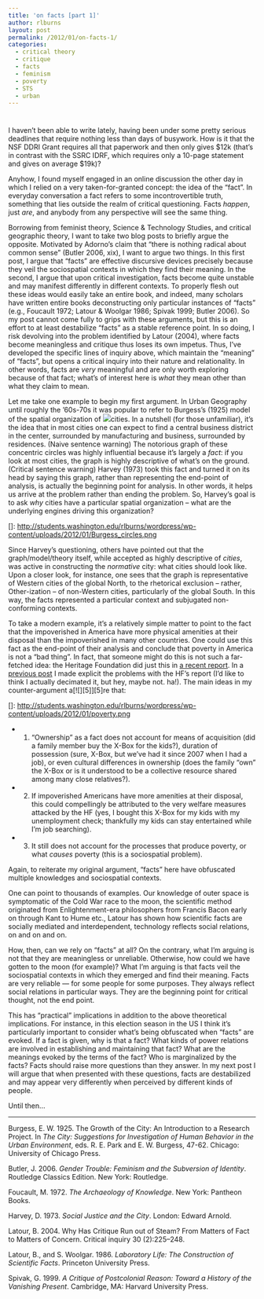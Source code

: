```yaml
---
title: 'on facts [part 1]'
author: rlburns
layout: post
permalink: /2012/01/on-facts-1/
categories:
  - critical theory
  - critique
  - facts
  - feminism
  - poverty
  - STS
  - urban
---
```

# 

I haven’t been able to write lately, having been under some pretty serious deadlines that require nothing less than days of busywork. How is it that the NSF DDRI Grant requires all that paperwork and then only gives $12k (that’s in contrast with the SSRC IDRF, which requires only a 10-page statement and gives on average $19k)?

Anyhow, I found myself engaged in an online discussion the other day in which I relied on a very taken-for-granted concept: the idea of the “fact”. In everyday conversation a fact refers to some incontrovertible truth, something that lies outside the realm of critical questioning. Facts *happen*, just *are*, and anybody from any perspective will see the same thing.

Borrowing from feminist theory, Science & Technology Studies, and critical geographic theory, I want to take two blog posts to briefly argue the opposite. Motivated by Adorno’s claim that “there is nothing radical about common sense” (Butler 2006, xix), I want to argue two things. In this first post, I argue that “facts” are effective discursive devices precisely because they veil the sociospatial contexts in which they find their meaning. In the second, I argue that upon critical investigation, facts become quite unstable and may manifest differently in different contexts. To properly flesh out these ideas would easily take an entire book, and indeed, many scholars have written entire books deconstructing only particular instances of “facts” (e.g., Foucault 1972; Latour & Woolgar 1986; Spivak 1999; Butler 2006). So my post cannot come fully to grips with these arguments, but this is an effort to at least destabilize “facts” as a stable reference point. In so doing, I risk devolving into the problem identified by Latour (2004), where facts become meaningless and critique thus loses its own impetus. Thus, I’ve developed the specific lines of inquiry above, which maintain the “meaning” of “facts”, but opens a critical inquiry into their nature and relationality. In other words, facts are *very* meaningful and are only worth exploring because of that fact; what’s of interest here is *what* they mean other than what they claim to mean.

Let me take one example to begin my first argument. In Urban Geography until roughly the ’60s-70s it was popular to refer to Burgess’s (1925) model of the spatial organization of [![][2]][2]cities. In a nutshell (for those unfamiliar), it’s the idea that in most cities one can expect to find a central business district in the center, surrounded by manufacturing and business, surrounded by residences. (Naive sentence warning) The notorious graph of these concentric circles was highly influential because it’s largely a *fact*: if you look at most cities, the graph is highly descriptive of what’s on the ground. (Critical sentence warning) Harvey (1973) took this fact and turned it on its head by saying this graph, rather than representing the end-point of analysis, is actually the beginning point for analysis. In other words, it helps us arrive at the problem rather than ending the problem. So, Harvey’s goal is to ask *why* cities have a particular spatial organization – what are the underlying engines driving this organization?

 []: http://students.washington.edu/rlburns/wordpress/wp-content/uploads/2012/01/Burgess_circles.png

Since Harvey’s questioning, others have pointed out that the graph/model/theory itself, while accepted as highly descriptive of *cities*, was active in constructing the *normative* city: what cities should look like. Upon a closer look, for instance, one sees that the graph is representative of Western cities of the global North, to the rhetorical exclusion – rather, Other-ization – of non-Western cities, particularly of the global South. In this way, the facts represented a particular context and subjugated non-conforming contexts.

To take a modern example, it’s a relatively simple matter to point to the fact that the impoverished in America have more physical amenities at their disposal than the impoverished in many other countries. One could use this fact as the end-point of their analysis and conclude that poverty in America is not a “bad thing”. In fact, that someone might do this is not such a far-fetched idea: the Heritage Foundation did just this in [a recent report][2]. In a [previous post][3] I made explicit the problems with the HF’s report (I’d like to think I actually decimated it, but hey, maybe not. ha!). The main ideas in my counter-argument a[![][5]][5]re that:

 [2]: http://www.heritage.org/research/reports/2011/07/what-is-poverty
 [3]: http://students.washington.edu/rlburns/2011/11/inequality-geoweb-2/
 []: http://students.washington.edu/rlburns/wordpress/wp-content/uploads/2012/01/poverty.png

*   1) “Ownership” as a fact does not account for means of acquisition (did a family member buy the X-Box for the kids?), duration of possession (sure, X-Box, but we’ve had it since 2007 when I had a job), or even cultural differences in ownership (does the family “own” the X-Box or is it understood to be a collective resource shared among many close relatives?).
*   2) If impoverished Americans have more amenities at their disposal, this could compellingly be attributed to the very welfare measures attacked by the HF (yes, I bought this X-Box for my kids with my unemployment check; thankfully my kids can stay entertained while I’m job searching).
*   3) It still does not account for the processes that produce poverty, or what *causes* poverty (this is a sociospatial problem).

Again, to reiterate my original argument, “facts” here have obfuscated multiple knowledges and sociospatial contexts.

One can point to thousands of examples. Our knowledge of outer space is symptomatic of the Cold War race to the moon, the scientific method originated from Enlightenment-era philosophers from Francis Bacon early on through Kant to Hume etc., Latour has shown how scientific facts are socially mediated and interdependent, technology reflects social relations, on and on and on.

How, then, can we rely on “facts” at all? On the contrary, what I’m arguing is not that they are meaningless or unreliable. Otherwise, how could we have gotten to the moon (for example)? What I’m arguing is that facts veil the sociospatial contexts in which they emerged and find their meaning. Facts are very reliable — for some people for some purposes. They always reflect social relations in particular ways. They are the beginning point for critical thought, not the end point.

This has “practical” implications in addition to the above theoretical implications. For instance, in this election season in the US I think it’s particularly important to consider what’s being obfuscated when “facts” are evoked. If a fact is given, why is that a fact? What kinds of power relations are involved in establishing and maintaining that fact? What are the meanings evoked by the terms of the fact? Who is marginalized by the facts? Facts should raise more questions than they answer. In my next post I will argue that when presented with these questions, facts are destabilized and may appear very differently when perceived by different kinds of people.

Until then…

* * *

Burgess, E. W. 1925. The Growth of the City: An Introduction to a Research Project. In *The City: Suggestions for Investigation of Human Behavior in the Urban Environment*, eds. R. E. Park and E. W. Burgess, 47-62. Chicago: University of Chicago Press.

Butler, J. 2006. *Gender Trouble: Feminism and the Subversion of Identity*. Routledge Classics Edition. New York: Routledge.

Foucault, M. 1972. *The Archaeology of Knowledge*. New York: Pantheon Books.

Harvey, D. 1973. *Social Justice and the City*. London: Edward Arnold.

Latour, B. 2004. Why Has Critique Run out of Steam? From Matters of Fact to Matters of Concern. Critical inquiry 30 (2):225–248.

Latour, B., and S. Woolgar. 1986. *Laboratory Life: The Construction of Scientific Facts*. Princeton University Press.

Spivak, G. 1999. *A Critique of Postcolonial Reason: Toward a History of the Vanishing Present*. Cambridge, MA: Harvard University Press.